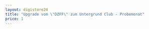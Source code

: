 ```yaml
---
layout: digistore24
title: "Upgrade vom \"DZFF\" zum Untergrund Club - Probemonat"
price: 1
---
```


